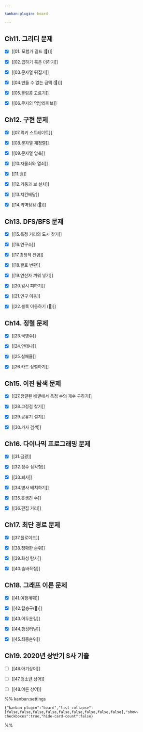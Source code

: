 ```yaml
---

kanban-plugin: board

---
```


## Ch11. 그리디 문제

- [x] [[01. 모험가 길드 (🔺)]]
- [x] [[02.곱하기 혹은 더하기]]
- [x] [[03.문자열 뒤집기]]
- [x] [[04.만들 수 없는 금액 (💩)]]
- [x] [[05.볼링공 고르기]]
- [x] [[06.무지의 먹방라이브]]


## Ch12. 구현 문제

- [x] [[07.럭키 스트레이트]]
- [x] [[08.문자열 재정렬]]
- [x] [[09.문자열 압축]]
- [x] [[10.자물쇠와 열쇠]]
- [x] [[11.뱀]]
- [x] [[12.기둥과 보 설치]]
- [x] [[13.치킨배달]]
- [x] [[14.외벽점검 (🔺)]]


## Ch13. DFS/BFS 문제

- [x] [[15.특정 거리의 도시 찾기]]
- [x] [[16.연구소]]
- [x] [[17.경쟁적 전염]]
- [x] [[18.괄호 변환]]
- [x] [[19.연산자 끼워 넣기]]
- [x] [[20.감시 피하기]]
- [x] [[21.인구 이동]]
- [x] [[22.블록 이동하기 (🔺)]]


## Ch14. 정렬 문제

- [x] [[23.국영수]]
- [x] [[24.안테나]]
- [x] [[25.실패율]]
- [x] [[26.카드 정렬하기]]


## Ch15. 이진 탐색 문제

- [x] [[27.정렬된 배열에서 특정 수의 개수 구하기]]
- [x] [[28.고정점 찾기]]
- [x] [[29.공유기 설치]]
- [x] [[30.가사 검색]]


## Ch16. 다이나믹 프로그래밍 문제

- [x] [[31.금광]]
- [x] [[32.정수 삼각형]]
- [x] [[33.퇴사]]
- [x] [[34.병사 배치하기]]
- [x] [[35.못생긴 수]]
- [x] [[36.편집 거리]]


## Ch17. 최단 경로 문제

- [x] [[37.플로이드]]
- [x] [[38.정확한 순위]]
- [x] [[39.화성 탐사]]
- [x] [[40.숨바꼭질]]


## Ch18. 그래프 이론 문제

- [x] [[41.여행계획]]
- [x] [[42.탑승구(🔺)]]
- [x] [[43.어두운길]]
- [x] [[44.행성터널]]
- [x] [[45.최종순위]]


## Ch19. 2020년 상반기 S사 기출

- [ ] [[46.아기상어]]
- [ ] [[47.청소년 상어]]
- [ ] [[48.어른 상어]]




%% kanban:settings
```
{"kanban-plugin":"board","list-collapse":[false,false,false,false,false,false,false,false,false],"show-checkboxes":true,"hide-card-count":false}
```
%%